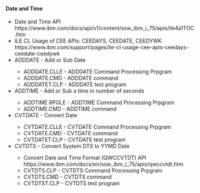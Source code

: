 <h4>Date and Time</h4>
<ul>
  <li>Date and Time API<br />https://www.ibm.com/docs/api/v1/content/ssw_ibm_i_75/apis/ile4a1TOC.htm</li>
  <li>ILE CL Usage of CEE APIs: CEEDAYS, CEEDATE, CEEDYWK<br />
  https://www.ibm.com/support/pages/ile-cl-usage-cee-apis-ceedays-ceedate-ceedywk</li>
   <li>ADDDATE - Add or Sub Date</li>
  <ul>
    <li>ADDDATE.CLLE  - ADDDATE Command Processing Prpgram</li>
    <li>ADDDATE.CMD   - ADDDATE command</li>
    <li>ADDDATET.CLP  - ADDDATE test program</li>
  </ul>
  <li>ADDTIME - Add or Sub a time in number of seconds</li>
  <ul>
    <li>ADDTIME.RPGLE  - ADDTIME Command Processing Prpgram</li>
    <li>ADDTIME.CMD   - ADDTIME command</li>
  </ul>

  <li>CVTDATE - Convert Date</li>
  <ul>
    <li>CVTDATE.CLLE  - CVTDATE Command Processing Prpgram</li>
    <li>CVTDATE.CMD   - CVTDATE command</li>
    <li>CVTDATET.CLP  - CVTDATE test program</li>
  </ul>
   <li>CVTDTS - Convert System DTS to YYMD Date</li>
  <ul>
    <li>Convert Date and Time Format (QWCCVTDT) API<br />https://www.ibm.com/docs/en/ssw_ibm_i_75/apis/qwccvtdt.htm</li>
    <li>CVTDTS.CLP  - CVTDTS Command Processing Prpgram</li>
    <li>CVTDTS.CMD   - CVTDTS command</li>
    <li>CVTDTST.CLP  - CVTDTS test program</li>
  </ul>
</ul>
